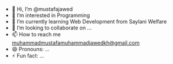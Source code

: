 - 👋 Hi, I’m @mustafajawed
- 👀 I’m interested in Programming    
- 🌱 I’m currently learning Web Development from Saylani Welfare
- 💞️ I’m looking to collaborate on ...
- 📫 How to reach me muhammadmustafamuhammadjawedkh@gmail.com
- 😄 Pronouns: ...
- ⚡ Fun fact: ...

<!---
mustafajawed/mustafajawed is a ✨ special ✨ repository because its `README.md` (this file) appears on your GitHub profile.
You can click the Preview link to take a look at your changes.
--->
